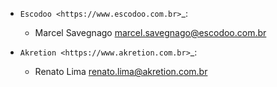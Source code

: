 * `Escodoo <https://www.escodoo.com.br>`_:

  * Marcel Savegnago <marcel.savegnago@escodoo.com.br>

* `Akretion <https://www.akretion.com.br>`_:

  * Renato Lima <renato.lima@akretion.com.br>
